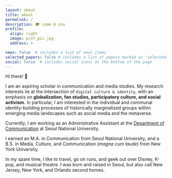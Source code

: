 ```yaml
---
layout: about
title: about
permalink: /
description: 🎓 comm @ snu
profile:
  align: right
  image: prof_pic.jpg
  address: >

news: false  # includes a list of news items
selected_papers: false # includes a list of papers marked as "selected={true}"
social: false  # includes social icons at the bottom of the page
---
```

  
Hi there! 👋

I am an aspiring scholar in communication and media studies. My research interests lie at the intersection of `digital culture & identity`, with an emphasis on **globalization, fan studies, participatory culture, and social activism.** In particular, I am interested in the individual and communal identity-building processes of historically marginalized groups within emerging media landscapes such as social media and the metaverse.

Currently, I am working as an Administrative Assistant at the [Department of Communication](http://communication.snu.ac.kr/en) at Seoul National University.

I earned an M.A. in Communication from Seoul National University, and a B.S. in Media, Culture, and Communication (_magna cum laude_) from New York University.

In my spare time, I like to travel, go on runs, and geek out over Disney, K-pop, and musical theatre. I was born and raised in Seoul, but also call New Jersey, New York, and Orlando second homes.

